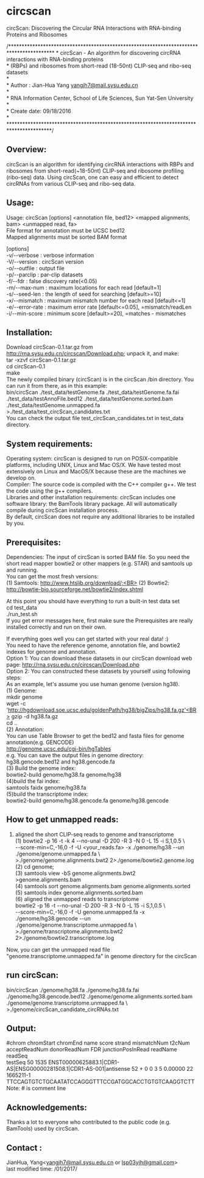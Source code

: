 # circscan
circScan: Discovering the Circular RNA Interactions with RNA-binding Proteins and Ribosomes

/*****************************************************************************************
 \*	circScan - An algorithm for discovering circRNA interactions with RNA-binding proteins<BR>
 \*  (RBPs) and ribosomes from short-read (18-50nt) CLIP-seq and ribo-seq datasets<BR>
 \*<BR>
 \*	Author : Jian-Hua Yang <yangjh7@mail.sysu.edu.cn><BR>
 \* <BR>
 \*	RNA Information Center, School of Life Sciences, Sun Yat-Sen University<BR>
 \*	<BR>
 \*  Create date: 09/18/2016<BR>
 \*  <BR>
 ****************************************************************************************/

Overview:
---------
circScan is an algorithm for identifying circRNA interactions with RBPs and ribosomes from 
short-read(~18-50nt) CLIP-seq and ribosome profiling (ribo-seq) data.
Using circScan, one can easy and efficient to detect circRNAs from various CLIP-seq and ribo-seq data. 

Usage:
---------
Usage:  circScan [options] <genome file> <genome fai> <annotation file, bed12> <mapped alignments, bam> <unmapped read, fa><BR>
File format for annotation must be UCSC bed12<BR>
Mapped alignments must be sorted BAM format<BR>

[options]<BR>
-v/--verbose                : verbose information<BR>
-V/--version                : circScan version<BR>
-o/--outfile <string>       : output file<BR>
-p/--parclip                : par-clip datasets<BR>
-f/--fdr                    : false discovery rate(<0.05)<BR>
-m/--max-num <int>          : maximum locations for each read [default=1]<BR>
-s/--seed-len <int>         : the length of seed for searching [default>=10]<BR>
-x/--mismatch <int>         : maximum mismatch number for each read [default<=1]<BR>
-e/--error-rate <double>    : maximum error rate [default<=0.05], =mismatch/readLen<BR>
-i/--min-score <int>        : minimum score [default>=20], =matches - mismatches<BR>

Installation:<BR>
---------
Download circScan-0.1.tar.gz from http://rna.sysu.edu.cn/circscan/Download.php; unpack it, and make:<BR>
tar -xzvf circScan-0.1.tar.gz<BR>
cd circScan-0.1<BR>
make<BR>
The newly compiled binary (circScan) is in the circScan /bin directory. You can run it from there, as in this example:<BR>
bin/circScan ./test_data/testGenome.fa ./test_data/testGenome.fa.fai ./test_data/testAnnoFile.bed12 ./test_data/testGenome.sorted.bam ./test_data/testGenome.unmapped.fa >./test_data/test_circScan_candidates.txt<BR>
You can check the output file test_circScan_candidates.txt in test_data directory.<BR>

System requirements:
---------
Operating system: circScan is designed to run on POSIX-compatible platforms, including UNIX, Linux and Mac OS/X. We have tested  most extensively on Linux and MacOS/X because these are the machines we develop on.<BR>
Compiler: The source code is compiled with  the C++ compiler g++. We test the code using the g++ compilers.<BR>
Libraries and other installation requirements: circScan includes one software library: the BamTools library package. All will automatically compile during circScan installation process.<BR>
By default, circScan does not require any additional libraries to be installed by you.<BR>

Prerequisites:<BR>
---------
Dependencies: The input of circScan is sorted BAM file. So you need the short read mapper bowtie2 or other mappers (e.g. STAR) and samtools up and running.<BR>
You can get the most fresh versions:<BR>
(1)	Samtools: http://www.htslib.org/download/;<BR>
(2)	Bowtie2: http://bowtie-bio.sourceforge.net/bowtie2/index.shtml<BR>

At this point you should have everything to run a built-in test data set<BR>
cd test_data<BR>
./run_test.sh<BR>
If you get error messages here, first make sure the Prerequisites are
really installed correctly and run on their own.<BR>

If everything goes well you can get started with your real data! :)<BR>
You need to have the reference genome, annotation file, and  bowtie2 indexes for genome and annotation.<BR>
Option 1: You can download these datasets in our circScan download web page: http://rna.sysu.edu.cn/circscan/Download.php<BR>
Option 2: You can constructed these datasets by yourself using following steps:<BR>
As an example, let's assume you use human genome (version hg38).<BR>
(1)	Genome:<BR>
mkdir genome<BR>
wget -c 'http://hgdownload.soe.ucsc.edu/goldenPath/hg38/bigZips/hg38.fa.gz'<BR>
gzip -d hg38.fa.gz<BR>
cd ..<BR>
(2)	Annotation:<BR>
You can use Table Browser to get the bed12 and fasta files for genome annotation(e.g. GENCODE)<BR>
http://genome.ucsc.edu/cgi-bin/hgTables<BR>
e.g. You can save the output files in genome directory: hg38.gencode.bed12 and hg38.gencode.fa<BR>
(3) Build the genome index:<BR>
bowtie2-build genome/hg38.fa genome/hg38<BR>
(4)build the fai index:<BR>
samtools faidx genome/hg38.fa<BR>
(5)build the transcriptome index:<BR>
bowtie2-build genome/hg38.gencode.fa genome/hg38.gencode<BR>

How to get unmapped reads:
---------
1. aligned the short CLIP-seq reads to genome and transcriptome<BR>
(1) bowtie2 -p 16 -t -k 4 --no-unal -D 200 -R 3 -N 0 -L 15 -i S,1,0.5 \\<BR>
    --score-min=C,-16,0 -f -U <your_reads.fa> -x ./genome/hg38 --un ./genome/genome.unmapped.fa \\<BR>
    \>./genome/genome.alignments.bwt2 2>./genome/bowtie2.genome.log<BR>
(2) cd genome;<BR>
(3) samtools view -bS genome.alignments.bwt2 >genome.alignments.bam<BR>
(4) samtools sort genome.alignments.bam genome.alignments.sorted<BR>
(5) samtools index genome.alignments.sorted.bam<BR>
(6) aligned the unmapped reads to transcriptome<BR>
    bowtie2 -p 16 -t --no-unal -D 200 -R 3 -N 0 -L 15 -i S,1,0.5 \\<BR>
    --score-min=C,-16,0 -f -U genome.unmapped.fa -x ./genome/hg38.gencode --un ./genome/genome.transcriptome.unmapped.fa \\<BR>
    \>./genome/transcriptome.alignments.bwt2 2>./genome/bowtie2.transcriptome.log<BR>

Now, you can get the unmapped read file "genome.transcriptome.unmapped.fa" in genome directory for the circScan<BR>

run circScan:
---------
bin/circScan ./genome/hg38.fa ./genome/hg38.fa.fai ./genome/hg38.gencode.bed12 ./genome/genome.alignments.sorted.bam ./genome/genome.transcriptome.unmapped.fa \\<BR>
\>./genome/circScan_candidate_circRNAs.txt<BR>

Output:
---------
#chrom	chromStart	chromEnd	name	score	strand	mismatchNum	t2cNum	acceptReadNum	donorReadNum	FDR	junctionPosInRead	readName	readSeq<BR>
testSeq	50	1535	ENST00000625883.1|CDR1-AS|ENSG00000281508.1|CDR1-AS-001|antisense	52	+	0	0	3	5	0.00000	22	1665211-1	TTCCAGTGTCTGCAATATCCAGGGTTTCCGATGGCACCTGTGTCAAGGTCTT<BR>
Note: # is comment line<BR>

Acknowledgements:
---------
Thanks a lot to everyone who contributed to the public code (e.g. BamTools) used by circScan.<BR>

Contact :
---------
JianHua, Yang<yangjh7@mail.sysu.edu.cn or lsp03yjh@gmail.com><BR>
last modified time: /01/2017/<BR>

